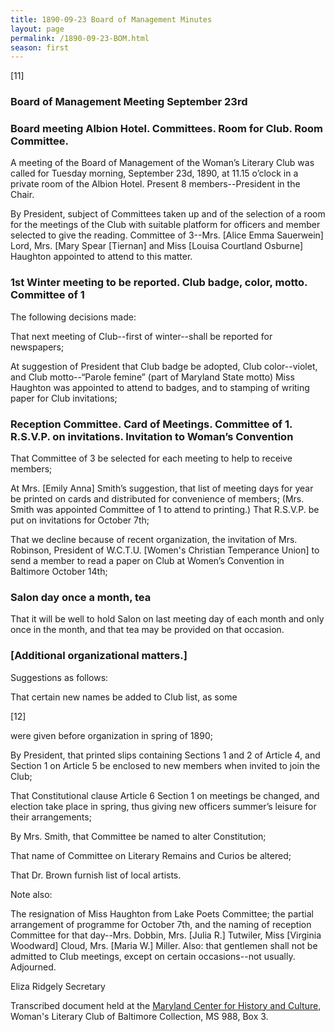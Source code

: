 ```yaml
---
title: 1890-09-23 Board of Management Minutes
layout: page
permalink: /1890-09-23-BOM.html
season: first
---
```


<style>
    #maincontent{
        font-size:1.4em;
    }
</style>

[11]

### Board of Management Meeting September 23rd

### Board meeting Albion Hotel. Committees. Room for Club. Room Committee.

A meeting of the Board of Management of the Woman’s Literary Club was called for Tuesday morning, September 23d, 1890, at 11.15 o’clock in a private room of the Albion Hotel. Present 8 members--President in the Chair.

By President, subject of Committees taken up and of the selection of a room for the meetings of the Club with suitable platform for officers and member selected to give the reading. Committee of 3--Mrs. [Alice Emma Sauerwein] Lord, Mrs. [Mary Spear [Tiernan] and Miss [Louisa Courtland Osburne] Haughton appointed to attend to this matter.

### 1st Winter meeting to be reported. Club badge, color, motto. Committee of 1

The following decisions made:

That next meeting of Club--first of winter--shall be reported for newspapers;

At suggestion of President that Club badge be adopted, Club color--violet, and Club motto--“Parole femine” (part of Maryland State motto) Miss Haughton was appointed to attend to badges, and to stamping of writing paper for Club invitations;

### Reception Committee. Card of Meetings. Committee of 1. R.S.V.P. on invitations. Invitation to Woman’s Convention

That Committee of 3 be selected for each meeting to help to receive members;

At Mrs. [Emily Anna] Smith’s suggestion, that list of meeting days for year be printed on cards and distributed for convenience of members; (Mrs. Smith was appointed Committee of 1 to attend to printing.) That R.S.V.P. be put on invitations for October 7th;

That we decline because of recent organization, the invitation of Mrs. Robinson, President of W.C.T.U. [Women's Christian Temperance Union] to send a member to read a paper on Club at Women’s Convention in Baltimore October 14th;

### Salon day once a month, tea

That it will be well to hold Salon on last meeting day of each month and only once in the month, and that tea may be provided on that occasion.

### [Additional organizational matters.]

Suggestions as follows:

That certain new names be added to Club list, as some

[12]

were given before organization in spring of 1890;

By President, that printed slips containing Sections 1 and 2 of Article 4, and Section 1 on Article 5 be enclosed to new members when invited to join the Club;

That Constitutional clause Article 6 Section 1 on meetings be changed, and election take place in spring, thus giving new officers summer’s leisure for their arrangements;

By Mrs. Smith, that Committee be named to alter Constitution;

That name of Committee on Literary Remains and Curios be altered;

That Dr. Brown furnish list of local artists.

Note also:

The resignation of Miss Haughton from Lake Poets Committee; the partial arrangement of programme for October 7th, and the naming of reception Committee for that day--Mrs. Dobbin, Mrs. [Julia R.] Tutwiler, Miss [Virginia Woodward] Cloud, Mrs. [Maria W.] Miller. Also: that gentlemen shall not be admitted to Club meetings, except on certain occasions--not usually. Adjourned.

Eliza Ridgely
Secretary          

Transcribed document held at the [Maryland Center for History and Culture](http://mdhs.org/), Woman's Literary Club of Baltimore Collection, MS 988, Box 3. 